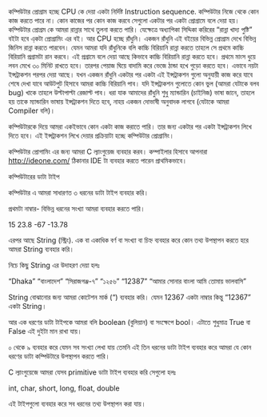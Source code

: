 কম্পিউটার প্রোগ্রাম হচ্ছে CPU কে দেয়া একটা নির্দিষ্ট Instruction sequence. কম্পিউটার নিজে থেকে কোন কাজ করতে পারে না। কোন কাজের পর কোন কাজ করবে সেগুলো একটার পর একটা প্রোগ্রামে বলে দেয়া হয়। কম্পিউটার প্রোগ্রম কে আমরা রান্নার সাথে তুলনা করতে পারি। যেক্ষেত্রে অধ্যাপিকা সিদ্দিকা করিরের “রান্না খাদ্য পুষ্টি” বইটা হবে এ্কটা প্রোগ্রামিং এর বই। আর CPU হচ্ছে রাঁধুনি। একজন রাঁধুনি এই বইয়ের বিভিন্ন প্রোগ্রাম দেখে বিভিন্ন জিনিস রান্না করতে পারবেন। যেমন আমরা যদি রাঁধুনিকে বলি কাচ্চি বিরিয়ানি রান্না করতে তাহলে সে প্রথমে কাচ্চি বিরিয়ানি প্রগ্রামটা রান করবে। এই প্রগ্রামে বলে দেয়া আছে কিভাবে কাচ্চি বিরিয়ানি রান্না করতে হবে। প্রথমে মাংস ধুয়ে লবন মেখে ৩০ মিনিট রাখতে হবে। তারপর পেয়াজ ঘিয়ে বাদামি করে ভেজে ঠান্ডা হখে গুড়ো করতে হবে। এভাবে নয়টা ইন্সট্রাকশন পরপর দেয়া আছে। যখন একজন রাঁধুনি একটার পর একটা এই ইন্সট্রাকশন গুলো অনুযায়ী কাজ করে যাবে শেষে দেখা যাবে আউটপুট হিসাবে আমরা কাচ্চি বিরিয়ানি পাব। যদি ইন্সট্রাকশন গুলোতে কোন ভুল (আমরা যেটাকে বলব bug) খাকে তাহলে উল্টাপাল্টা রেজাল্ট পাব। ধরা যাক আমাদের রাঁধুনি শুধু ম্যান্ডারিন (চাইনিজ) ভাষা জানে, তাহলে হয় তাকে ম্যান্ডারিন ভাষায় ইন্সট্রাকশন দিতে হবে, নাহয় একজন দোভাষী অনুবাদক লাগবে (যেটাকে আমরা Compiler বলি)।

 

কম্পিউটারকে দিয়ে আমরা একইভাবে কোন একটা কাজ করাতে পারি। তার জন্য একটার পর একটা ইন্সট্রাকশন লিখে দিতে হবে। এই ইন্সট্রাকশন লিখে দেয়ার প্রক্রিয়াটা হচ্ছে কম্পিউটার প্রোগ্রামিং।

কম্পিউটার প্রোগামিং এর জন্য আমরা C ল্যাংগুয়েজ ব্যবহার করব। কম্পাইলার হিসাবে আপনারা http://ideone.com/ ঠিকানার IDE টা ব্যবহার করতে পারেন প্রাথমিকভাবে।

কম্পিউটারের ডাটা টাইপ

কম্পিউটার এ আমরা সাধারণত ৩ ধরনের ডাটা টাইপ ব্যবহার করি।

 

প্রথমটা নাম্বার- বিভিন্ন ধরনের সংখ্যা আমরা ব্যবহার করতে পারি।

 

15
23.8
-67
-13.78

 

এরপর আছে String (স্ট্রিং). এক বা একাধিক বর্ণ বা সংখ্যা বা চিহ্ন ব্যবহার করে কোন তথ্য উপস্থাপন করতে হরে আমরা String ব্যবহার করি।

নিচে কিছু String এর উদাহরণ দেয়া হলঃ

 

“Dhaka”
“বাংলাদেশ”
“সিরাজগঞ্জ-৭”
“১২৫৬”
“12387”
“আমার সোনার বাংলা আমি তোমায় ভালবাসি”

 

String বোঝানোর জন্য আমরা কোটেশন মার্ক (“) ব্যবহার করি। যেমন 12367 একটা নাম্বার কিন্তু “12367” একটা String।

 

আর এক ধরণের ডাটা টাইপকে আমরা বলি boolean (বুলিয়ান) বা সংক্ষেপে bool। এটাতে শুধুমাত্র True বা False এই দুইটা মান রাখা যায়।

০ থেকে ৯ ব্যবহার করে যেমন সব সংখ্যা লেখা যায় তেমনি এই তিন ধরনের ডাটা টাইপ ব্যবহার করে আমরা যে কোন ধরণের ডাটা কম্পিউটারে উপস্থাপন করতে পারি।

C ল্যাংগুয়েজে আমরা যেসব primitive ডাটা টাইপ ব্যবহার করি সেগুলো হলঃ

int, char, short, long, float, double

এই টাইপগুলো ব্যবহার করে সব ধরনের তথ্য উপস্থাপন করা যায়।
